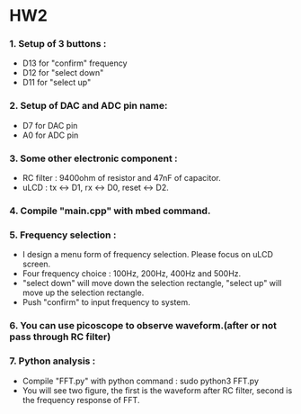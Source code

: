 # HW2
### 1. Setup of 3 buttons : <br>
- D13 for "confirm" frequency<br>
- D12 for "select down"<br>
- D11 for "select up"<br>
### 2. Setup of DAC and ADC pin name: <br>
- D7 for DAC pin<br>
- A0 for ADC pin<br>
### 3. Some other electronic component : <br>
- RC filter : 9400ohm of resistor and 47nF of capacitor.<br>
- uLCD : tx <-> D1, rx <-> D0, reset <-> D2.<br>
### 4. Compile "main.cpp" with mbed command.<br>
### 5. Frequency selection : <br>
- I design a menu form of frequency selection. Please focus on uLCD screen.<br>
- Four frequency choice : 100Hz, 200Hz, 400Hz and 500Hz.<br>
- "select down" will move down the selection rectangle, "select up" will move up the selection rectangle.<br>
- Push "confirm" to input frequency to system.<br>
### 6. You can use picoscope to observe waveform.(after or not pass through RC filter)<br>
### 7. Python analysis : <br>
- Compile "FFT.py" with python command : sudo python3 FFT.py<br>
- You will see two figure, the first is the waveform after RC filter, second is the frequency response of FFT.<br>
